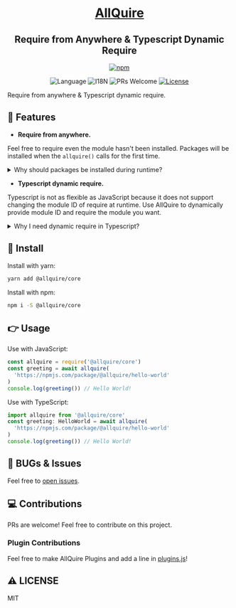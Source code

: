 <div align="center">
  <h1><a href="https://allquire.github.io" target="_blank">AllQuire</a></h1>

  <h2>Require from Anywhere & Typescript Dynamic Require</h2>

[![npm](https://nodei.co/npm/@allquire/core.png)](https://npmjs.com/package/@allquire/core)

![Language](https://img.shields.io/badge/language-javascript-orange?style=flat-square)
![I18N](https://img.shields.io/badge/support-javascript%7Ctypescript%7C-brightgreen?style=flat-square)
![PRs Welcome](https://img.shields.io/badge/PRs-welcome-brightgreen?style=flat-square)
[![License](https://img.shields.io/github/license/dd-center/obs-streamlink?style=flat-square)](https://github.com/allquire/core/blob/master/LICENSE)

</div>

Require from anywhere & Typescript dynamic require.

## 🌟 Features

- **Require from anywhere.**

Feel free to require even the module hasn't been installed. Packages will be installed when the `allquire()` calls for the first time.

<details>
<summary>Why should packages be installed during runtime?</summary>

This greatly increases the convenience for users to use the program. Imagine a scenario that a system has many extensible plugins, but users only want to use a few plugins usually. In this case, it is not appropriate to include all plugins in the application package.

AllQuire is an excellent solution to this problem. You can let users provide a list of plugins with options into a config file, and import it using [cosmiconfig](https://www.npmjs.com/package/cosmiconfig), or use the companion GUI to generate the list for your application.

An example working in progress is [VkiQ](https://github.com/vkiq/core).

</details>

- **Typescript dynamic require.**

Typescript is not as flexible as JavaScript because it does not support changing the module ID of require at runtime. Use AllQuire to dynamically provide module ID and require the module you want.

<details>
<summary>Why I need dynamic require in Typescript?</summary>

Imagine a scenario that your Typescript backend service needs to dynamically import all routes from the `api` folder and apply them when it starts. At this time, you may need to use `for.. of` to traverse each route, but Typescript does not support dynamically providing the module ID that needs to be required.

AllQuire can solve this problem. Just use `allquire(route)` to require them.

</details>

## 💨 Install

Install with yarn:

```sh
yarn add @allquire/core
```

Install with npm:

```sh
npm i -S @allquire/core
```

## 👉 Usage

Use with JavaScript:

```js
const allquire = require('@allquire/core')
const greeting = await allquire(
  'https://npmjs.com/package/@allquire/hello-world'
)
console.log(greeting()) // Hello World!
```

Use with TypeScript:

```ts
import allquire from '@allquire/core'
const greeting: HelloWorld = await allquire(
  'https://npmjs.com/package/@allquire/hello-world'
)
console.log(greeting()) // Hello World!
```

## 💬 BUGs & Issues

Feel free to [open issues](https://github.com/allquire/core/issues/new).

## 💻 Contributions

PRs are welcome! Feel free to contribute on this project.

### Plugin Contributions

Feel free to make AllQuire Plugins and add a line in [plugins.js](https://github.com/allquire/core/blob/master/plugins.js)!

## ⚠ LICENSE

MIT
